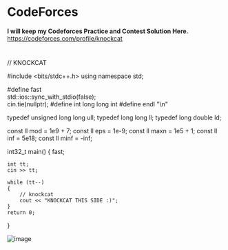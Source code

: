 # CodeForces

**I will keep my Codeforces Practice and Contest Solution Here.**
https://codeforces.com/profile/knockcat

#

// KNOCKCAT

#include <bits/stdc++.h>
using namespace std;

#define fast \
 std::ios::sync_with_stdio(false); \
 cin.tie(nullptr);
#define int long long int
#define endl "\n"

typedef unsigned long long ull;
typedef long long ll;
typedef long double ld;

const ll mod = 1e9 + 7;
const ll eps = 1e-9;
const ll maxn = 1e5 + 1;
const ll inf = 5e18;
const ll minf = -inf;

int32_t main()
{
fast;

    int tt;
    cin >> tt;

    while (tt--)
    {
        // knockcat
        cout << "KNOCKCAT THIS SIDE :)";
    }
    return 0;

}

![image](https://user-images.githubusercontent.com/85362504/166392444-9172644c-397f-496d-9dec-e55407b4de5b.png)
